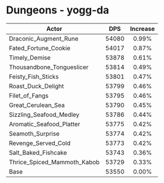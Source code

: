 # Dungeons - yogg-da
| Actor | DPS | Increase |
|---|:---:|:---:|
|Draconic_Augment_Rune|54080|0.99%|
|Fated_Fortune_Cookie|54017|0.87%|
|Timely_Demise|53878|0.61%|
|Thousandbone_Tongueslicer|53814|0.49%|
|Feisty_Fish_Sticks|53801|0.47%|
|Roast_Duck_Delight|53799|0.46%|
|Filet_of_Fangs|53795|0.46%|
|Great_Cerulean_Sea|53790|0.45%|
|Sizzling_Seafood_Medley|53786|0.44%|
|Aromatic_Seafood_Platter|53775|0.42%|
|Seamoth_Surprise|53774|0.42%|
|Revenge_Served_Cold|53773|0.42%|
|Salt_Baked_Fishcake|53743|0.36%|
|Thrice_Spiced_Mammoth_Kabob|53729|0.33%|
|Base|53550|0.00%|
